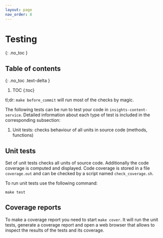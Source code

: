 ```yaml
---
layout: page
nav_order: 8
---
```


# Testing
{: .no_toc }

## Table of contents
{: .no_toc .text-delta }

1. TOC
{:toc}

tl;dr: `make before_commit` will run most of the checks by magic.

The following tests can be run to test your code in `insights-content-service`.
Detailed information about each type of test is included in the corresponding
subsection: 

1. Unit tests: checks behaviour of all units in source code (methods, functions)

## Unit tests

Set of unit tests checks all units of source code. Additionally the code
coverage is computed and displayed. Code coverage is stored in a file
`coverage.out` and can be checked by a script named `check_coverage.sh`.

To run unit tests use the following command:

`make test`

## Coverage reports

To make a coverage report you need to start `make cover`. It will run the unit
tests, generate a coverage report and open a web browser that allows to inspect
the results of the tests and its coverage.
